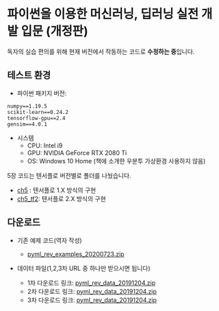 # 파이썬을 이용한 머신러닝, 딥러닝 실전 개발 입문 (개정판)

독자의 실습 편의를 위해 현재 버전에서 작동하는 코드로 **수정하는 중**입니다.


## 테스트 환경

- 파이썬 패키지 버전:
```
numpy==1.19.5
scikit-learn==0.24.2
tensorflow-gpu==2.4
gensim==4.0.1
```

- 시스템
  - CPU: Intel i9
  - GPU: NVIDIA GeForce RTX 2080 Ti
  - OS: Windows 10 Home (책에 소개한 우분투 가상환경 사용하지 않음)


5장 코드는 텐서플로 버전별로 폴더를 나눴습니다.
- [ch5](ch5) : 텐서플로 1.X 방식의 구현
- [ch5_tf2](ch5_tf2): 텐서플로 2.X 방식의 구현


## 다운로드

- 기존 예제 코드(역자 작성)
  - [pyml_rev_examples_20200723.zip](https://drive.google.com/uc?export=download&id=17YpSzwuQzuR79d48EiNmAu1uCeJwAkX1)

- 데이터 파일(1,2,3차 URL 중 하나만 받으시면 됩니다)
  - 1차 다운로드 링크: [pyml_rev_data_20191204.zip](https://drive.google.com/uc?export=download&id=1FEGuJTOwFaz1Zz3gRSIXV-Y-HCMf1-1U)
  - 2차 다운로드 링크: [pyml_rev_data_20191204.zip](https://drive.google.com/uc?export=download&id=1eGFjTtwqJWobqz_kvs84Wya411lcHLsX)
  - 3차 다운로드 링크: [pyml_rev_data_20191204.zip](https://drive.google.com/uc?export=download&id=1NxsNavBodYFMRapqQ43AHeBb_9Ks8zwE)
